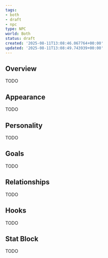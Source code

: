 ```yaml
---
tags:
- both
- draft
- npc
type: NPC
world: Both
status: draft
created: '2025-08-11T13:08:46.067764+00:00'
updated: '2025-08-11T13:08:49.743939+00:00'
---
```



## Overview

TODO
## Appearance

TODO
## Personality

TODO
## Goals

TODO
## Relationships

TODO
## Hooks

TODO
## Stat Block

TODO

